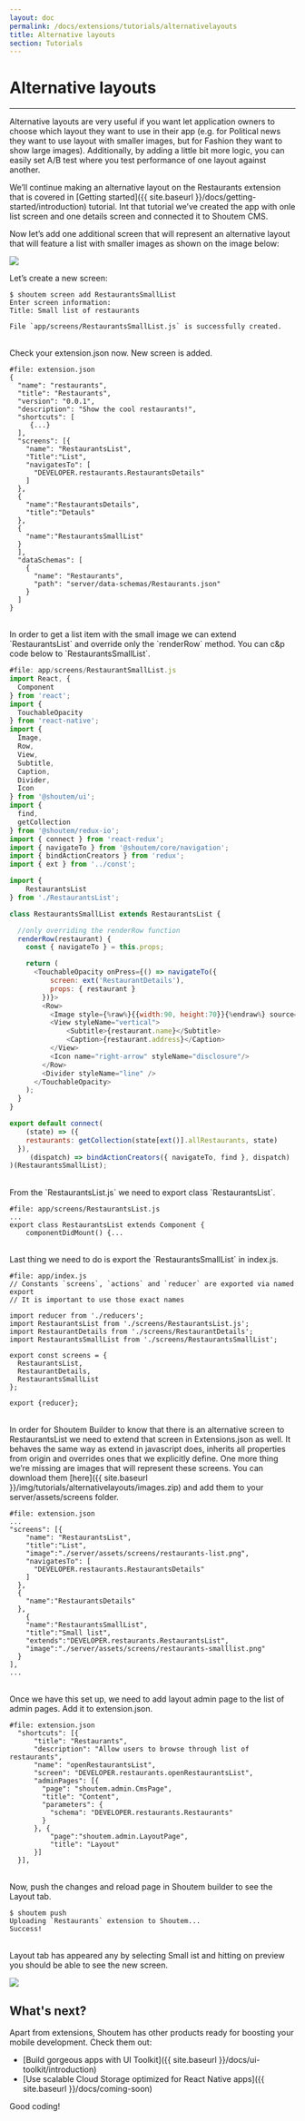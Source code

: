 ```yaml
---
layout: doc
permalink: /docs/extensions/tutorials/alternativelayouts
title: Alternative layouts
section: Tutorials
---
```


# Alternative layouts
<hr />

Alternative layouts are very useful if you want let application owners to choose which layout they want to use in their app (e.g. for Political news they want to use layout with smaller images, but for Fashion they want to show large images). Additionally, by adding a little bit more logic, you can easily set A/B test where you test performance of one layout against another.

We’ll continue making an alternative layout on the Restaurants extension that is covered in [Getting started]({{ site.baseurl }}/docs/getting-started/introduction) tutorial. Int that tutorial we’ve created the app with onle list screen and one details screen and connected it to Shoutem CMS.

Now let’s add one additional screen that will represent an alternative layout that will feature a list with smaller images as shown on the image below:

<p class="image">
<img src='{{ site.baseurl }}/img/tutorials/alternativelayouts/list-small.jpg'/>
</p>


Let’s create a new screen: 

```ShellSession
$ shoutem screen add RestaurantsSmallList
Enter screen information:
Title: Small list of restaurants

File `app/screens/RestaurantsSmallList.js` is successfully created.
```

<br/>
Check your extension.json now. New screen is added.

```json{20-22}
#file: extension.json
{
  "name": "restaurants",
  "title": "Restaurants",
  "version": "0.0.1",
  "description": "Show the cool restaurants!",
  "shortcuts": [
     {...}
  ],
  "screens": [{
    "name": "RestaurantsList",
    "Title":"List",
    "navigatesTo": [
      "DEVELOPER.restaurants.RestaurantsDetails"
    ]
  }, 
  {
    "name":"RestaurantsDetails",
    "title":"Detauls"
  },
  {
    "name":"RestaurantsSmallList"
  }
  ],
  "dataSchemas": [
    {
      "name": "Restaurants",
      "path": "server/data-schemas/Restaurants.json"
    }
  ]
}
```

<br/>
In order to get a list item with the small image we can extend `RestaurantsList` and override only the `renderRow` method. 
You can c&p code below to `RestaurantsSmallList`.


```javascript
#file: app/screens/RestaurantSmallList.js
import React, {
  Component
} from 'react';
import {
  TouchableOpacity
} from 'react-native';
import {
  Image,
  Row,
  View,
  Subtitle,
  Caption,
  Divider,
  Icon
} from '@shoutem/ui';
import {
  find,
  getCollection
} from '@shoutem/redux-io';
import { connect } from 'react-redux';
import { navigateTo } from '@shoutem/core/navigation';
import { bindActionCreators } from 'redux';
import { ext } from '../const';

import {
	RestaurantsList
} from './RestaurantsList';

class RestaurantsSmallList extends RestaurantsList {

  //only overriding the renderRow function
  renderRow(restaurant) {
    const { navigateTo } = this.props;

    return (
      <TouchableOpacity onPress={() => navigateTo({
          screen: ext('RestaurantDetails'),
          props: { restaurant }
        })}>
        <Row>
          <Image style={%raw%}{{width:90, height:70}}{%endraw%} source={%raw%}{{ uri: restaurant.image && restaurant.image.url }}{%endraw%} />
          <View styleName="vertical">
              <Subtitle>{restaurant.name}</Subtitle>
              <Caption>{restaurant.address}</Caption>
          </View>
          <Icon name="right-arrow" styleName="disclosure"/>
        </Row>
        <Divider styleName="line" />
      </TouchableOpacity>
    );
  }
}

export default connect(
    (state) => ({
    restaurants: getCollection(state[ext()].allRestaurants, state)
  }),
     (dispatch) => bindActionCreators({ navigateTo, find }, dispatch)
)(RestaurantsSmallList);
```


<br/>
From the `RestaurantsList.js` we need to export class `RestaurantsList`.

```javascript{2}
#file: app/screens/RestaurantsList.js
...
export class RestaurantsList extends Component {
    componentDidMount() {...
```

<br/>
Last thing we need to do is export the `RestaurantsSmallList` in index.js. 

```javascript{7,12}
#file: app/index.js
// Constants `screens`, `actions` and `reducer` are exported via named export
// It is important to use those exact names

import reducer from './reducers';
import RestaurantsList from './screens/RestaurantsList.js';
import RestaurantDetails from './screens/RestaurantDetails';
import RestaurantsSmallList from './screens/RestaurantsSmallList';

export const screens = {
  RestaurantsList,
  RestaurantDetails,
  RestaurantsSmallList
};

export {reducer};
```

<br/>
In order for Shoutem Builder to know that there is an alternative screen to RestaurantsList we need to extend that screen in Extensions.json as well. It behaves the same way as extend in javascript does, inherits all properties from origin and overrides ones that we explicitly define. 
One more thing we’re missing are images that will represent these screens. You can download them [here]({{ site.baseurl }}/img/tutorials/alternativelayouts/images.zip) and add them to your server/assets/screens folder.

```json{4-5,15-17}
#file: extension.json
...  
"screens": [{
    "name": "RestaurantsList",
    "title":"List",
    "image":"./server/assets/screens/restaurants-list.png",
    "navigatesTo": [
      "DEVELOPER.restaurants.RestaurantsDetails"
    ]
  }, 
  {
    "name":"RestaurantsDetails"
  },
    {
    "name":"RestaurantsSmallList",
    "title":"Small list",
    "extends":"DEVELOPER.restaurants.RestaurantsList",
    "image":"./server/assets/screens/restaurants-smalllist.png"
  }
],
...
```

<br />
Once we have this set up, we need to add layout admin page to the list of admin pages. Add it to extension.json. 

```json{12-15}
#file: extension.json
  "shortcuts": [{
      "title": "Restaurants",
      "description": "Allow users to browse through list of restaurants",
      "name": "openRestaurantsList",
      "screen": "DEVELOPER.restaurants.openRestaurantsList",
      "adminPages": [{
        "page": "shoutem.admin.CmsPage",
        "title": "Content",
        "parameters": {
          "schema": "DEVELOPER.restaurants.Restaurants"
        }
      }, {
          "page":"shoutem.admin.LayoutPage",
          "title": "Layout"
      }]
  }],
```

<br />
Now, push the changes and reload page in Shoutem builder to see the Layout tab.

```ShellSession
$ shoutem push
Uploading `Restaurants` extension to Shoutem...
Success!
```

<br />
Layout tab has appeared any by selecting Small ist and hitting on preview you should be able to see the new screen.

<p class="image">
<img src='{{ site.baseurl }}/img/tutorials/alternativelayouts/builder-layout.png'/>
</p>


## What's next?

Apart from extensions, Shoutem has other products ready for boosting your mobile development. Check them out:

- [Build gorgeous apps with UI Toolkit]({{ site.baseurl }}/docs/ui-toolkit/introduction)
- [Use scalable Cloud Storage optimized for React Native apps]({{ site.baseurl }}/docs/coming-soon)

Good coding!
